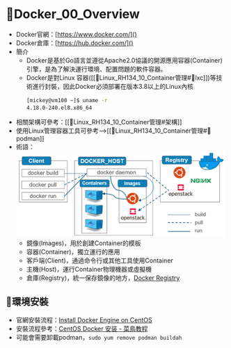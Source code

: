 # 🐳Docker_00_Overview
- Docker官網：[https://www.docker.com/]()
- Docker倉庫：[https://hub.docker.com/]()
- 簡介
	- Docker是基於Go語言並遵從Apache2.0協議的開源應用容器(Container)引擎，是為了解決運行環境、配置問題的軟件容器。
	- Docker是對Linux 容器([[🐧Linux_RH134_10_Container管理#🐧lxc]])等技術進行封裝，因此Docker必須部署在版本3.8以上的Linux內核
		```bash
		[mickey@vm100 ~]$ uname -r
		4.18.0-240.el8.x86_64
		```
- 相關架構可參考：[[🐧Linux_RH134_10_Container管理#架構]]
- 使用Linux管理容器工具可參考-->[[🐧Linux_RH134_10_Container管理#🐧podman]]
- 術語：
	![Docker_00_Overview_01_Docker簡單架構](https://github.com/MickeyHuang233/CodingStudyNote/blob/main/04_%E9%9B%B2%E7%AB%AF%E6%8A%80%E8%A1%93/01_%E5%AE%B9%E5%99%A8%E6%8A%80%E8%A1%93/%F0%9F%90%B3Docker/images/Docker_00_Overview_01_Docker%E7%B0%A1%E5%96%AE%E6%9E%B6%E6%A7%8B.png?raw=true)
	- 鏡像(Images)，用於創建Container的模板
	- 容器(Container)，獨立運行的應用
	- 客戶端(Client)，通過命令行或其他工具使用Container
	- 主機(Host)，運行Container物理機器或虛擬機
	- 倉庫(Registry)，統一保存鏡像的地方，[Docker Registry](https://hub.docker.com/)

## 🐳環境安裝
- 官網安裝流程：[Install Docker Engine on CentOS](https://docs.docker.com/engine/install/centos/)
- 安裝流程參考：[CentOS Docker 安装 - 菜鳥教程](https://www.runoob.com/docker/centos-docker-install.html)
- 可能會需要卸載podman，`sudo yum remove podman buildah`



